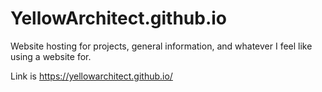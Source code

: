 # YellowArchitect.github.io
Website hosting for projects, general information, and whatever I feel like using a website for.

Link is https://yellowarchitect.github.io/
